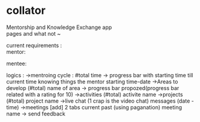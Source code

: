 # collator
Mentorship and Knowledge Exchange app
<br>
pages and what not ~

current requirements :<br>
mentor:

mentee:

logics :
->mentroing cycle : #total time   -> progress bar with starting time till current time
knowing things the mentor starting time-date
->Areas to develop (#total)
name of area -> progress bar
propozed(progress bar related with a rating for 10)
->activities (#total)
activite name
->projects (#total)
project name
->live chat
(1 crap is the video chat)
messages (date - time)
->meetings [add]
2 tabs current past (using paganation)
meeting name -> send feedback
  
